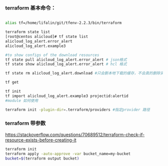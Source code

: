 ### terraform 基本命令：

```bash

alias tf=/home/lifalin/git/tfenv-2.2.3/bin/terraform

terraform state list
[root@centos alicloud]# tf state list
alicloud_log_alert.error_alert
alicloud_log_alert.example3

#to show configs of the download resources
tf state pull alicloud_log_alert.error_alert # json格式 
tf state show alicloud_log_alert.error_alert # hcl 格式

tf state rm alicloud_log_alert.download #只会删本地下载的缓存，不会真的删除实例。 太可怕了 这个命令

tf get 

tf init
tf import alicloud_log_alert.example3 projectid:alertid
#module 如何使用

terraform init -plugin-dir=.terraform/providers #指定provider 路径

```

### terraform 带参数
https://stackoverflow.com/questions/70689512/terraform-check-if-resource-exists-before-creating-it
```bash
terraform init
terraform apply -auto-approve -var bucket_name=my-bucket 
bucket=$(terraform output bucket)
```
